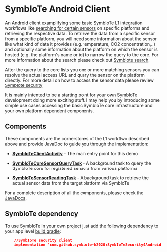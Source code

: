 # SymbIoTe Android Client

An Android client examplifying some basic SymbIoTe L1 integration workflows like [searching for certain sensors](https://github.com/symbiote-h2020/SymbioteCloud/wiki/3.2-Search-for-resources) on specific platforms and retrieving the respective data.
To retrieve the data from a specific sensor from a specific platform, you will need some information about the sensor like what kind of data it provides (e.g. temperature, CO2 concentration,..) and optionally some information about the platform on which the sensor is hosted (e.g. the platform's name or id) to narrow the query to the core. For more information about the search please check out [SymbIote search](https://github.com/symbiote-h2020/SymbioteCloud/wiki/3.2-Search-for-resources).

After the query to the core lists you one or more matching sensors you can resolve the actual access URL and query the sensor on the platform directly. For more detail on how to access the sensor data please review [SymbIote security](https://github.com/symbiote-h2020/SymbIoTeSecurity)

It is mainly intented to be a starting point for your own SymbIoTe development doing more exciting stuff. I may help you by introducing some simple use cases accessing the basic SymbIoTe core infrastructure and your own platform dependent components.

## Components

These components are the cornerstones of the L1 workflwo described above and provide JavaDoc to guide you through the implementation:

* **[SymbIoTeClientActivity](https://github.com/symbiote-h2020/SymbIoTeAndroidClient/blob/master/app/src/main/java/at/ac/ait/sac/SymbIoTeClientActivity.java)** - The main entry point for this demo

* **[SymbIoTeCoreSensorQueryTask](https://github.com/symbiote-h2020/SymbIoTeAndroidClient/blob/master/app/src/main/java/at/ac/ait/sac/SymbIoTeCoreSensorQueryTask.java)** - A background task to query the SymbIoTe core for registered sensors from various platforms

* **[SymbIoTeSensorReadingTask](https://github.com/symbiote-h2020/SymbIoTeAndroidClient/blob/master/app/src/main/java/at/ac/ait/sac/SymbIoTeSensorReadingTask.java)** - A background task to retrieve the actual sensor data from the target platform via SymbIoTe

For a complete description of all the components, please check the [JavaDocs](https://htmlpreview.github.com/?https://github.com/symbiote-h2020/SymbIoTeAndroidClient/blob/master/javadoc/index.html).

## SymbIoTe dependency

To use SymbIoTe in your own project just add the following dependency to your app level [build.gradle](https://github.com/symbiote-h2020/SymbIoTeAndroidClient/blob/master/app/build.gradle):

```json
    //SymbIoTe security client
    implementation 'com.github.symbiote-h2020:SymbIoTeSecurity4Android:25.6.0'
```
